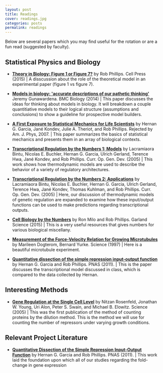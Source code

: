 ```yaml
---
layout: post
title: Readings
cover: readings.jpg
categories: posts
permalink: readings
---
```


Below are several papers which you may find useful for the rotation or are a fun read (suggested by faculty).

## Statistical Physics and Biology
* [**Theory in Biology: Figure 1 or Figure 7?**](http://rpdata.caltech.edu/publications/phillips2015.pdf) by Rob Phillips. Cell Press (2015) \| A disscussion about the role of the theoretical model in an experimental paper (figure 1 vs figure 7).

* [**Models in biology: 'accurate descriptions of our pathetic thinking'**](https://bmcbiol.biomedcentral.com/track/pdf/10.1186/1741-7007-12-29) Jeremy Gunawardena.  BMC Biology (2014) \| This paper discusses the ideas for thinking about models in biology. It will breakdown a couple quantitiative models to their logical structure (assumptions and conclusions) to show a guideline for prospective model builders.

* [**A First Exposure to Statistical Mechanics for Life Scientists**](http://www.rpdata.caltech.edu/publications/Garcia2007b.pdf) by Hernan G. Garcia, Jané Kondev, Julie A. Theriot, and Rob Phillips. Rejected by Am. J. Phys, 2007. \| This paper summarizes the basics of statistical mechanics and presents them in an array of biological contexts.

* [**Transcriptional Regulation by the Numbers 1: Models**](http://www.rpdata.caltech.edu/publications/bintu2005a.pdf) by Lacramiaora Bintu, Nicolas E. Buchler, Hernan G. Garcia, Ulrich Gerland, Terence Hwa, Jané Kondev, and Rob Phillips. Curr. Op. Gen. Dev. (2005) \| This work shows how thermodynamic models are used to describe the behavior of a variety of regulatory architectures.

* [**Transcriptional Regulation by the Numbers 2: Applications**](http://www.rpdata.caltech.edu/publications/bintu2005b.pdf) by Lacramiaora Bintu, Nicolas E. Buchler, Hernan G. Garcia, Ulrich Gerland, Terence Hwa, Jané Kondev, Thomas Kuhlman, and Rob Phillips. Curr. Op. Gen. Dev. (2005) \| Here, our discussion of thermodynamic models of genetic regulation are expanded to examine how these input/output functions can be used to make predictions regarding transcriptional outputs.

* [**Cell Biology by the Numbers**](http://book.bionumbers.org) by Ron Milo and Rob Phillips. Garland Science (2015) \| This is a very useful resources that gives numbers for various biological miscellany.

* [**Measurement of the Force-Velocity Relation for Growing Microtubules**](http://science.sciencemag.org/content/278/5339/856) by Marileen Dogterom, Bernard Yurke. Science (1997) \| Here is a beautiful microtubule experiment.

* [**Quantitative dissection of the simple repression input-output function**](http://www.rpdata.caltech.edu/publications/Garcia2011c.pdf) by Hernan G. Garcia and Rob Phillips. PNAS (2011). \| This is the paper discusses the transcriptional model discussed in class, which is compared to the data collected by Hernan.


## Interesting Methods

* [**Gene Regulation at the Single Cell  Level**](http://rpdata.caltech.edu/course_papers/Rosenfeld2005.pdf) by Nitzan Rosenfeld, Jonathan W. Young, Uri Alon, Peter S. Swain, and Michael B. Elowitz. Science (2005) \| This was the first publication of the method of counting proteins by the dilution method. This is the method we will use for counting the number of repressors under varying growth conditions.

## Relevant Project Literature

* [**Quantitative Dissection of the Simple Repression Input-Output Function**](http://www.rpdata.caltech.edu/publications/Garcia2011c.pdf) by Hernan G. Garcia and Rob Phillips. PNAS (2011). \| This work laid the foundation upon which all of our studies regarding the fold-change in gene expression
